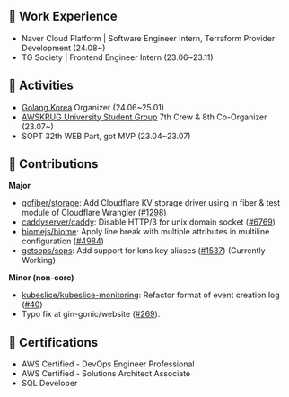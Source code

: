 ## 💼 Work Experience

- Naver Cloud Platform | Software Engineer Intern, Terraform Provider Development (24.08~)
- TG Society | Frontend Engineer Intern (23.06~23.11)

## 🏃 Activities

- [Golang Korea](https://github.com/golangkorea) Organizer (24.06~25.01)
- [AWSKRUG University Student Group](https://ausg.me) 7th Crew & 8th Co-Organizer (23.07~)
- SOPT 32th WEB Part, got MVP (23.04~23.07)

## 📖 Contributions

**Major**
- [gofiber/storage](https://github.com/gofiber/storage/): Add Cloudflare KV storage driver using in fiber & test module of Cloudflare Wrangler ([#1298](https://github.com/gofiber/storage/pull/1298))
- [caddyserver/caddy](https://github.com/caddyserver/caddy): Disable HTTP/3 for unix domain socket ([#6769](https://github.com/caddyserver/caddy/pull/6769))
- [biomejs/biome](https://github.com/biomejs/biome): Apply line break with multiple attributes in multiline configuration ([#4984](https://github.com/biomejs/biome/pull/4984))
- [getsops/sops](https://github.com/getsops/sops): Add support for kms key aliases ([#1537](https://github.com/getsops/sops/pull/1537)) (Currently Working)

**Minor (non-core)**
- [kubeslice/kubeslice-monitoring](https://github.com/kubeslice/kubeslice-monitoring): Refactor format of event creation log ([#40](https://github.com/kubeslice/kubeslice-monitoring/pull/40))
- Typo fix at gin-gonic/website ([#269](https://github.com/gin-gonic/website/pull/269#event-12523523723)).

## 📝 Certifications
- AWS Certified - DevOps Engineer Professional
- AWS Certified - Solutions Architect Associate
- SQL Developer



<!---### Algorithm Problem Solving (at BOJ, with python & javascript)
![Geun-Oh github stats](https://github-readme-stats.vercel.app/api?username=Geun-Oh&show_icons=true&include_all_commits=true&count_private=true&theme=react&hide_border=true&bg_color=0D1117&title_color=5ce1e6&icon_color=5ce1e6)
[![Solved.ac Profile](http://mazassumnida.wtf/api/v2/generate_badge?boj=kandy1002)](https://solved.ac/kandy1002/)
[![Anurag's GitHub stats](https://github-readme-stats.vercel.app/api?username=Geun-Oh&theme=cobalt)](https://github.com/anuraghazra/github-readme-stats)


<a href="https://github.com/devxb/gitanimals">
  <img src="https://render.gitanimals.org/farms/Geun-Oh"/>
</a>
--->

<!---
Geun-Oh/Geun-Oh is a ✨ special ✨ repository because its `README.md` (this file) appears on your GitHub profile.
You can click the Preview link to take a look at your changes.
--->

<!---
## 📊 Stats:

![Geun-Oh Stats](https://github-profile-summary-cards.vercel.app/api/cards/repos-per-language?username=Geun-Oh&theme=solarized_dark)
![Geun-Oh Stats](https://github-profile-summary-cards.vercel.app/api/cards/most-commit-language?username=Geun-Oh&theme=solarized_dark)
![Geun-Oh Summary](https://github-profile-summary-cards.vercel.app/api/cards/profile-details?username=Geun-Oh&theme=solarized_dark)
--->
